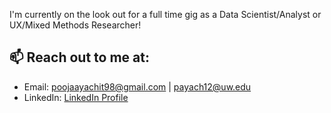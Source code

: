 I'm currently on the look out for a full time gig as a Data Scientist/Analyst or UX/Mixed Methods Researcher! 
## 📫 Reach out to me at:
- Email: poojaayachit98@gmail.com | payach12@uw.edu
- LinkedIn: [LinkedIn Profile](https://www.linkedin.com/in/pooja-ayachit/)



